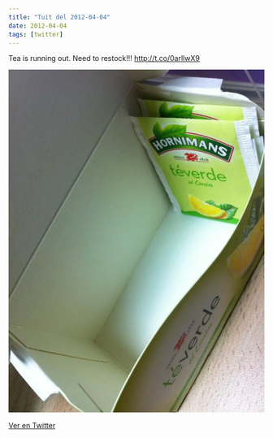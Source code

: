 ```yaml
---
title: "Tuit del 2012-04-04"
date: 2012-04-04
tags: [twitter]
---
```


Tea is running out. Need to restock!!! http://t.co/0arllwX9

![Imagen](/assets/images/187566665142251520-Appe41_CMAE_sdc.jpg)

[Ver en Twitter](https://twitter.com/i/web/status/187566665142251520)
